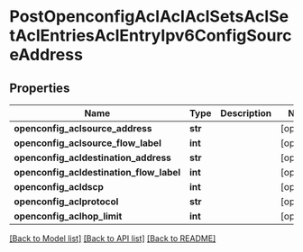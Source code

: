 # PostOpenconfigAclAclAclSetsAclSetAclEntriesAclEntryIpv6ConfigSourceAddress

## Properties
Name | Type | Description | Notes
------------ | ------------- | ------------- | -------------
**openconfig_aclsource_address** | **str** |  | [optional] 
**openconfig_aclsource_flow_label** | **int** |  | [optional] 
**openconfig_acldestination_address** | **str** |  | [optional] 
**openconfig_acldestination_flow_label** | **int** |  | [optional] 
**openconfig_acldscp** | **int** |  | [optional] 
**openconfig_aclprotocol** | **str** |  | [optional] 
**openconfig_aclhop_limit** | **int** |  | [optional] 

[[Back to Model list]](../README.md#documentation-for-models) [[Back to API list]](../README.md#documentation-for-api-endpoints) [[Back to README]](../README.md)



